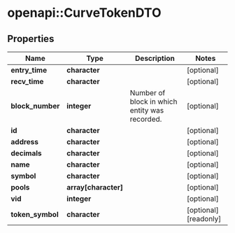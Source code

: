 # openapi::CurveTokenDTO


## Properties
Name | Type | Description | Notes
------------ | ------------- | ------------- | -------------
**entry_time** | **character** |  | [optional] 
**recv_time** | **character** |  | [optional] 
**block_number** | **integer** | Number of block in which entity was recorded. | [optional] 
**id** | **character** |  | [optional] 
**address** | **character** |  | [optional] 
**decimals** | **character** |  | [optional] 
**name** | **character** |  | [optional] 
**symbol** | **character** |  | [optional] 
**pools** | **array[character]** |  | [optional] 
**vid** | **integer** |  | [optional] 
**token_symbol** | **character** |  | [optional] [readonly] 


